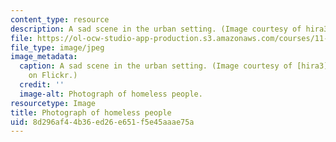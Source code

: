 ```yaml
---
content_type: resource
description: A sad scene in the urban setting. (Image courtesy of hira3 on Flickr.)
file: https://ol-ocw-studio-app-production.s3.amazonaws.com/courses/11-469-urban-sociology-in-theory-and-practice-spring-2009/8d296af44b36ed26e651f5e45aaae75a_11-469s09-th.jpg
file_type: image/jpeg
image_metadata:
  caption: A sad scene in the urban setting. (Image courtesy of [hira3](http://flickr.com/photos/8_8/)
    on Flickr.)
  credit: ''
  image-alt: Photograph of homeless people.
resourcetype: Image
title: Photograph of homeless people
uid: 8d296af4-4b36-ed26-e651-f5e45aaae75a
---
```


